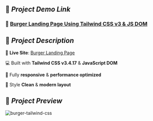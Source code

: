 ## 🚀 *Project Demo Link*

### 🔗 [Burger Landing Page Using Tailwind CSS v3 & JS DOM](https://tailwind-css-burger.netlify.app/)

## 🌟 *Project Description*

🎯 **Live Site**: [Burger Landing Page](https://tailwind-css-burger.netlify.app/)

💻 Built with **Tailwind CSS v3.4.17** & **JavaScript DOM**

📱 Fully **responsive** & **performance optimized** 

🎨 Style **Clean** & **modern layout**

## 📸 *Project Preview*

![burger-tailwind-css](https://github.com/user-attachments/assets/7e3685dd-0b6e-4bfa-897b-49bafb6c4633)
